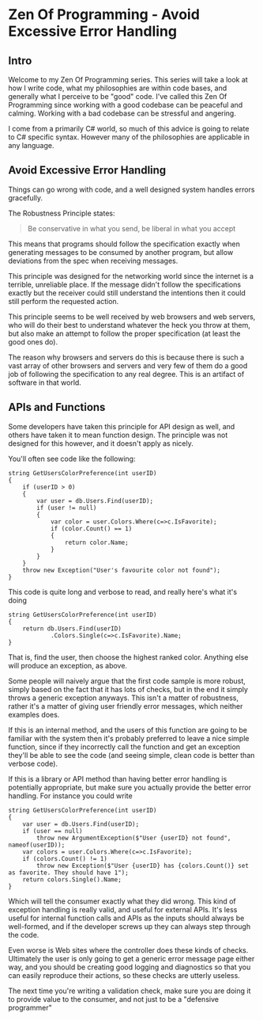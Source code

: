 Zen Of Programming - Avoid Excessive Error Handling
===

Intro
----

Welcome to my Zen Of Programming series. This series will take a look at how I write code, what my philosophies are within code bases, and generally what I perceive to be "good" code. I've called this Zen Of Programming since working with a good codebase can be peaceful and calming. Working with a bad codebase can be stressful and angering.

I come from a primarily C# world, so much of this advice is going to relate to C# specific syntax. However many of the philosophies are applicable in any language.

Avoid Excessive Error Handling
---

Things can go wrong with code, and a well designed system handles errors gracefully.

The Robustness Principle states:

> Be conservative in what you send, be liberal in what you accept

This means that programs should follow the specification exactly when generating messages to be consumed by another program, but allow deviations from the spec when receiving messages.

This principle was designed for the networking world since the internet is a terrible, unreliable place. If the message didn't follow the specifications exactly but the receiver could still  understand the intentions then it could still perform the requested action.

This principle seems to be well received by web browsers and web servers, who will do their best to understand whatever the heck you throw at them, but also make an attempt to follow the proper specification (at least the good ones do).

The reason why browsers and servers do this is because there is such a vast array of other browsers and servers and very few of them do a good job of following the specification to any real degree. This is an artifact of software in that world.

APIs and Functions
---

Some developers have taken this principle for API design as well, and others have taken it to mean function design. The principle was not designed for this however, and it doesn't apply as nicely. 

You'll often see code like the following:

~~~
string GetUsersColorPreference(int userID)
{
	if (userID > 0)
	{
		var user = db.Users.Find(userID);
		if (user != null)
		{
			var color = user.Colors.Where(c=>c.IsFavorite);
			if (color.Count() == 1)
			{
				return color.Name;
			}
		}
	}
	throw new Exception("User's favourite color not found");
}
~~~

This code is quite long and verbose to read, and really here's what it's doing

~~~
string GetUsersColorPreference(int userID)
{
	return db.Users.Find(userID)
			.Colors.Single(c=>c.IsFavorite).Name;
}
~~~

That is, find the user, then choose the highest ranked color. Anything else will produce an exception, as above.

Some people will naively argue that the first code sample is more robust, simply based on the fact that it has lots of checks, but in the end it simply throws a generic exception anyways. This isn't a matter of robustness, rather it's a matter of giving user friendly error messages, which neither examples does. 

If this is an internal method, and the users of this function are going to be familiar with the system then it's probably preferred to leave a nice simple function, since if they incorrectly call the function and get an exception they'll be able to see the code (and seeing simple, clean code is better than verbose code).

If this is a library or API method than having better error handling is potentially appropriate, but make sure you actually provide the better error handling. For instance you could write

~~~
string GetUsersColorPreference(int userID)
{
	var user = db.Users.Find(userID);
	if (user == null)
		throw new ArgumentException($"User {userID} not found", nameof(userID));
	var colors = user.Colors.Where(c=>c.IsFavorite);
	if (colors.Count() != 1)
		throw new Exception($"User {userID} has {colors.Count()} set as favorite. They should have 1");
	return colors.Single().Name;
}
~~~

Which will tell the consumer exactly what they did wrong. This kind of exception handling is really valid, and useful for external APIs. It's less useful for internal function calls and APIs as the inputs should always be well-formed, and if the developer screws up they can always step through the code.

Even worse is Web sites where the controller does these kinds of checks. Ultimately the user is only going to get a generic error message page either way, and you should be creating good logging and diagnostics so that you can easily reproduce their actions, so these checks are utterly useless.

The next time you're writing a validation check, make sure you are doing it to provide value to the consumer, and not just to be a "defensive programmer"